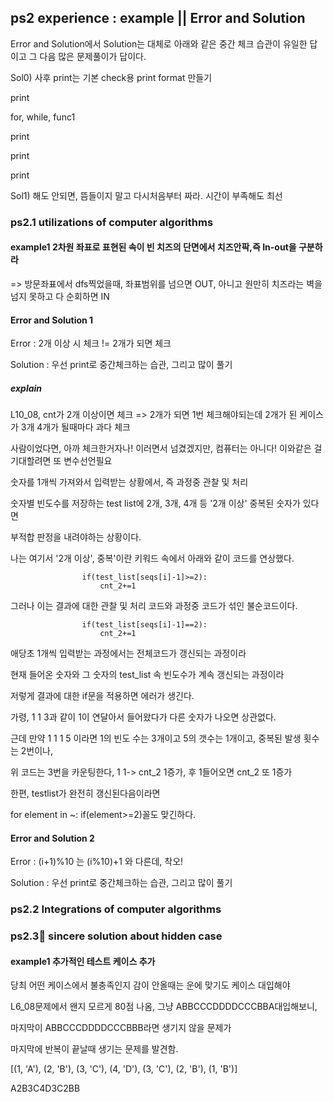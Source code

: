## ps2 experience : example || Error and Solution
Error and Solution에서 Solution는 대체로 아래와 같은 중간 체크 습관이 유일한 답이고 그 다음 많은 문제풀이가 답이다.

Sol0) 사후 print는 기본 check용 print format 만들기

print

 for, while, func1 

  print

  print

print


Sol1) 해도 안되면, 뜸들이지 말고 다시처음부터 짜라. 시간이 부족해도 최선

### ps2.1 utilizations of computer algorithms

#### example1 2차원 좌표로 표현된 속이 빈 치즈의 단면에서 치즈안팍,즉 In-out을 구분하라
=> 방문좌표에서 dfs찍었을때, 좌표범위를 넘으면 OUT, 아니고 원만히 치즈라는 벽을 넘지 못하고 다 순회하면 IN 

#### Error and Solution 1 
Error : 2개 이상 시 체크 != 2개가 되면 체크

Solution : 우선 print로 중간체크하는 습관, 그리고 많이 풀기

##### explain

L10_08, cnt가 2개 이상이면 체크 => 2개가 되면 1번 체크해야되는데 2개가 된 케이스가 3개 4개가 될때마다 과다 체크

사람이었다면, 아까 체크한거자나! 이러면서 넘겼겠지만, 컴퓨터는 아니다! 이와같은 걸 기대할려면 또 변수선언필요

숫자를 1개씩 가져와서 입력받는 상황에서, 즉 과정중 관찰 및 처리

숫자별 빈도수를 저장하는 test list에 2개, 3개, 4개 등 '2개 이상' 중복된 숫자가 있다면

부적합 판정을 내려야하는 상황이다.

나는 여기서 '2개 이상', 중복'이란 키워드 속에서 아래와 같이 코드를 연상했다. 

                    if(test_list[seqs[i]-1]>=2):
                        cnt_2+=1

그러나 이는 결과에 대한 관찰 및 처리 코드와 과정중 코드가 섞인 불순코드이다.

                    if(test_list[seqs[i]-1]==2):
                        cnt_2+=1

애당초 1개씩 입력받는 과정에서는 전체코드가 갱신되는 과정이라 

현재 들어온 숫자와 그 숫자의 test_list 속 빈도수가 계속 갱신되는 과정이라

저렇게 결과에 대한 if문을 적용하면 에러가 생긴다.

가령, 1 1 3과 같이 1이 연달아서 들어왔다가 다른 숫자가 나오면 상관없다.

근데 만약 1 1 1 5 이라면 1의 빈도 수는 3개이고 5의 갯수는 1개이고, 중복된 발생 횟수는 2번이나,

위 코드는 3번을 카운팅한다, 1 1-> cnt_2 1증가, 후 1들어오면 cnt_2 또 1증가

한편, testlist가 완전히 갱신된다음이라면

for element in ~:
    if(element>=2)꼴도 맞긴하다.

#### Error and Solution 2 
Error : (i+1)%10 는 (i%10)+1 와 다른데, 착오!

Solution : 우선 print로 중간체크하는 습관, 그리고 많이 풀기

### ps2.2 Integrations of computer algorithms

### ps2.3🥇 sincere solution about hidden case

#### example1 추가적인 테스트 케이스 추가
당최 어떤 케이스에서 불충족인지 감이 안올때는 운에 맞기도 케이스 대입해야

L6_08문제에서 왠지 모르게 80점 나옴, 그냥 ABBCCCDDDDCCCBBA대입해보니,

마지막이 ABBCCCDDDDCCCBBB라면 생기지 않을 문제가

마지막에 반복이 끝날때 생기는 문제를 발견함.

[(1, 'A'), (2, 'B'), (3, 'C'), (4, 'D'), (3, 'C'), (2, 'B'), (1, 'B')]

A2B3C4D3C2BB
